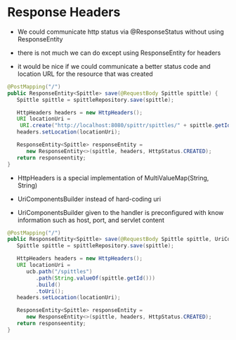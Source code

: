 # Response Headers

- We could communicate http status via @ResponseStatus without using ResponseEntity
- there is not much we can do except using ResponseEntity for headers

- it would be nice if we could communicate a better status code and location URL
  for the resource that was created

```java
@PostMapping("/")
public ResponseEntity<Spittle> save(@RequestBody Spittle spittle) {
   Spittle spittle = spittleRepository.save(spittle);

   HttpHeaders headers = new HttpHeaders();
   URI locationUri =
    URI.create("http://localhost:8080/spittr/spittles/" + spittle.getId());
   headers.setLocation(locationUri);

   ResponseEntity<Spittle> responseEntity =
      new ResponseEntity<>(spittle, headers, HttpStatus.CREATED);
   return responseentity;
}
```

- HttpHeaders is a special implementation of MultiValueMap(String, String)

- UriComponentsBuilder instead of hard-coding uri

- UriComponentsBuilder given to the handler is preconfigured with know
  information such as host, port, and servlet content

```java
@PostMapping("/")
public ResponseEntity<Spittle> save(@RequestBody Spittle spittle, UriComponentsBuilder ucb) {
   Spittle spittle = spittleRepository.save(spittle);

   HttpHeaders headers = new HttpHeaders();
   URI locationUri =
      ucb.path("/spittles")
         .path(String.valueOf(spittle.getId()))
         .build()
         .toUri();
   headers.setLocation(locationUri);

   ResponseEntity<Spittle> responseEntity =
      new ResponseEntity<>(spittle, headers, HttpStatus.CREATED);
   return responseentity;
}
```
